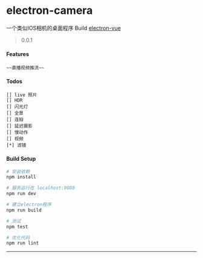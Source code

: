 # electron-camera
一个类似IOS相机的桌面程序 Build [electron-vue](https://github.com/SimulatedGREG/electron-vue)
> 0.0.1

#### Features
    ~~直播视频推流~~

#### Todos
    [] live 照片
    [] HDR
    [] 闪光灯
    [] 全景
    [] 连拍
    [] 延迟摄影
    [] 慢动作
    [] 视频
    [*] 滤镜
#### Build Setup

``` bash
# 安装依赖
npm install

# 服务运行在 localhost:9080
npm run dev

# 建立electron程序
npm run build

# 测试
npm test

# 优化代码
npm run lint

```

---

